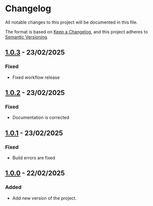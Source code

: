 # Changelog

All notable changes to this project will be documented in this file.

The format is based on [Keep a Changelog](https://keepachangelog.com/en/1.1.0/),
and this project adheres to [Semantic Versioning](https://semver.org/spec/v2.0.0.html).

## [1.0.3] - 23/02/2025

### Fixed
- Fixed workflow release

## [1.0.2] - 23/02/2025

### Fixed
- Documentation is corrected

## [1.0.1] - 23/02/2025

### Fixed

- Build errors are fixed

## [1.0.0] - 22/02/2025

### Added

- Add new version of the project.

[1.0.3]: https://github.com/TODOvue/todovue-demo/pull/4/files
[1.0.2]: https://github.com/TODOvue/todovue-demo/pull/3/files
[1.0.1]: https://github.com/TODOvue/todovue-demo/pull/2/files
[1.0.0]: https://github.com/TODOvue/todovue-demo/pull/1/files
